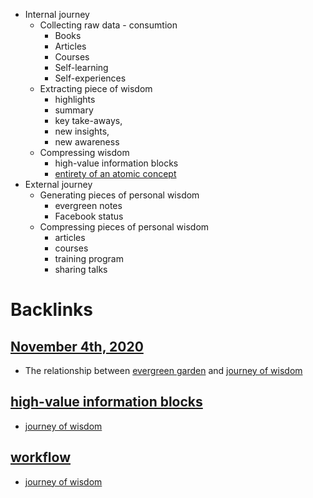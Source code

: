- Internal journey
    - Collecting raw data - consumtion
        - Books
        - Articles
        - Courses
        - Self-learning
        - Self-experiences
    - Extracting piece of wisdom
        - highlights 
        - summary
        - key take-aways, 
        - new insights,
        - new awareness
    - Compressing wisdom
        - high-value information blocks
        - [entirety of an atomic concept](<entirety of an atomic concept.md>)
- External journey 
    - Generating pieces of personal wisdom
        - evergreen notes
        - Facebook status
    - Compressing pieces of personal wisdom
        - articles
        - courses
        - training program
        - sharing talks

# Backlinks
## [November 4th, 2020](<November 4th, 2020.md>)
- The relationship between [evergreen garden](<evergreen garden.md>) and [journey of wisdom](<journey of wisdom.md>)

## [high-value information blocks](<high-value information blocks.md>)
- [journey of wisdom](<journey of wisdom.md>)

## [workflow](<workflow.md>)
- [journey of wisdom](<journey of wisdom.md>)

